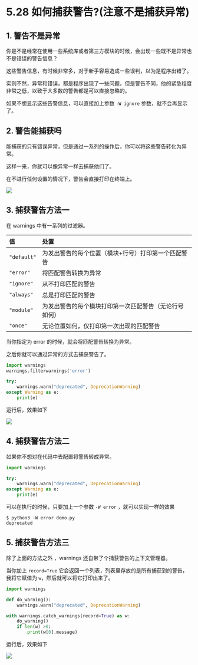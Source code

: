 # 5.28 如何捕获警告?(注意不是捕获异常)

## 1. 警告不是异常

你是不是经常在使用一些系统库或者第三方模块的时候，会出现一些既不是异常也不是错误的警告信息？

这些警告信息，有时候非常多，对于新手容易造成一些误判，以为是程序出错了。

实则不然，异常和错误，都是程序出现了一些问题，但是警告不同，他的紧急程度非常之低，以致于大多数的警告都是可以直接忽略的。

如果不想显示这些告警信息，可以直接加上参数  `-W ignore` 参数，就不会再显示了。

## 2. 警告能捕获吗

能捕获的只有错误异常，但是通过一系列的操作后，你可以将这些警告转化为异常。

这样一来，你就可以像异常一样去捕获他们了。

在不进行任何设置的情况下，警告会直接打印在终端上。

![](https://image.iswbm.com/20210313143425.png)

## 3. 捕获警告方法一

在 warnings 中有一系列的过滤器。

| 值          | 处置                                                   |
| :---------- | :----------------------------------------------------- |
| `"default"` | 为发出警告的每个位置（模块+行号）打印第一个匹配警告    |
| `"error"`   | 将匹配警告转换为异常                                   |
| `"ignore"`  | 从不打印匹配的警告                                     |
| `"always"`  | 总是打印匹配的警告                                     |
| `"module"`  | 为发出警告的每个模块打印第一次匹配警告（无论行号如何） |
| `"once"`    | 无论位置如何，仅打印第一次出现的匹配警告               |

当你指定为 error 的时候，就会将匹配警告转换为异常。

之后你就可以通过异常的方式去捕获警告了。

```python
import warnings
warnings.filterwarnings('error')    

try:
    warnings.warn("deprecated", DeprecationWarning)
except Warning as e:
    print(e)
```

运行后，效果如下

![](https://image.iswbm.com/20210313144501.png)

## 4. 捕获警告方法二

如果你不想对在代码中去配置将警告转成异常。

```python
import warnings

try:
    warnings.warn("deprecated", DeprecationWarning)
except Warning as e:
    print(e)
```

可以在执行的时候，只要加上一个参数 `-W error` ，就可以实现一样的效果

```shell
$ python3 -W error demo.py
deprecated
```

## 5. 捕获警告方法三

除了上面的方法之外 ，warnings 还自带了个捕获警告的上下文管理器。

当你加上 `record=True` 它会返回一个列表，列表里存放的是所有捕获到的警告，我将它赋值为 `w`，然后就可以将它打印出来了。

```python
import warnings

def do_warning():
    warnings.warn("deprecated", DeprecationWarning)

with warnings.catch_warnings(record=True) as w:
    do_warning()
    if len(w) >0:
        print(w[0].message)
```

运行后，效果如下

![](https://image.iswbm.com/20210313144751.png)
